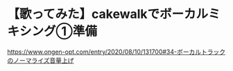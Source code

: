 # 【歌ってみた】cakewalkでボーカルミキシング①準備
https://www.ongen-opt.com/entry/2020/08/10/131700#34-ボーカルトラックのノーマライズ音量上げ
